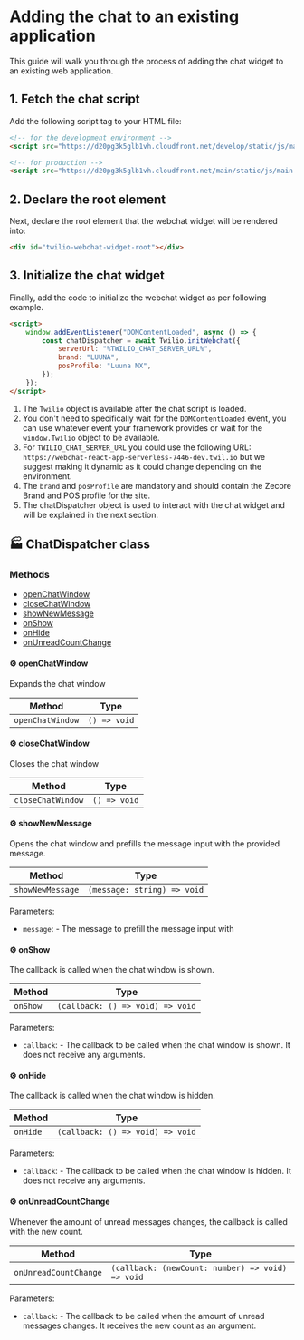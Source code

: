 # Adding the chat to an existing application

This guide will walk you through the process of adding the chat widget to an existing web application.

## 1. Fetch the chat script

Add the following script tag to your HTML file:

```html
<!-- for the development environment -->
<script src="https://d20pg3k5glb1vh.cloudfront.net/develop/static/js/main.js"></script>
```

```html
<!-- for production -->
<script src="https://d20pg3k5glb1vh.cloudfront.net/main/static/js/main.js"></script>
```

## 2. Declare the root element

Next, declare the root element that the webchat widget will be rendered into:

```html
<div id="twilio-webchat-widget-root"></div>
```

## 3. Initialize the chat widget

Finally, add the code to initialize the webchat widget as per following example. 

```html
<script>
    window.addEventListener("DOMContentLoaded", async () => {
		const chatDispatcher = await Twilio.initWebchat({
			serverUrl: "%TWILIO_CHAT_SERVER_URL%",
			brand: "LUUNA",
			posProfile: "Luuna MX",
        });
    });
</script>
```

1. The `Twilio` object is available after the chat script is loaded.
2. You don't need to specifically wait for the `DOMContentLoaded` event, you can use whatever event your framework provides or
   wait for the `window.Twilio` object to be available.
3. For `TWILIO_CHAT_SERVER_URL` you could use the following URL: `https://webchat-react-app-serverless-7446-dev.twil.io` but
   we suggest making it dynamic as it could change depending on the environment.
4. The `brand` and `posProfile` are mandatory and should contain the Zecore Brand and POS profile for the site.
5. The chatDispatcher object is used to interact with the chat widget and will be explained in the next section.

## :factory: ChatDispatcher class

### Methods

- [openChatWindow](#gear-openchatwindow)
- [closeChatWindow](#gear-closechatwindow)
- [showNewMessage](#gear-shownewmessage)
- [onShow](#gear-onshow)
- [onHide](#gear-onhide)
- [onUnreadCountChange](#gear-onunreadcountchange)

#### :gear: openChatWindow

Expands the chat window

| Method | Type |
| ---------- | ---------- |
| `openChatWindow` | `() => void` |

#### :gear: closeChatWindow

Closes the chat window

| Method | Type |
| ---------- | ---------- |
| `closeChatWindow` | `() => void` |

#### :gear: showNewMessage

Opens the chat window and prefills the message input with the provided message.

| Method | Type |
| ---------- | ---------- |
| `showNewMessage` | `(message: string) => void` |

Parameters:

* `message`: - The message to prefill the message input with


#### :gear: onShow

The callback is called when the chat window is shown.

| Method | Type |
| ---------- | ---------- |
| `onShow` | `(callback: () => void) => void` |

Parameters:

* `callback`: - The callback to be called when the chat window is shown. It does not receive any arguments.


#### :gear: onHide

The callback is called when the chat window is hidden.

| Method | Type |
| ---------- | ---------- |
| `onHide` | `(callback: () => void) => void` |

Parameters:

* `callback`: - The callback to be called when the chat window is hidden. It does not receive any arguments.


#### :gear: onUnreadCountChange

Whenever the amount of unread messages changes, the callback is called with the new count.

| Method | Type |
| ---------- | ---------- |
| `onUnreadCountChange` | `(callback: (newCount: number) => void) => void` |

Parameters:

* `callback`: - The callback to be called when the amount of unread messages changes. It receives the new count as an argument.


